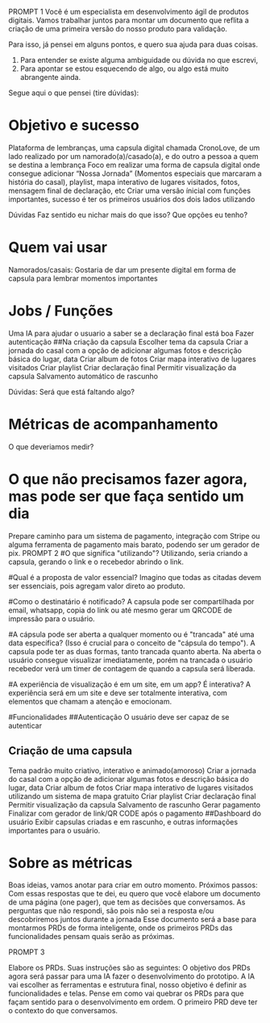 PROMPT 1
Você é um especialista em desenvolvimento ágil de produtos digitais.
Vamos trabalhar juntos para montar um documento que reflita a criação de uma primeira versão do nosso produto para validação.


Para isso, já pensei em alguns pontos, e quero sua ajuda para duas coisas.
1. Para entender se existe alguma ambiguidade ou dúvida no que escrevi,
2. Para apontar se estou esquecendo de algo, ou algo está muito abrangente ainda.

Segue aqui o que pensei (tire dúvidas):
# Objetivo e sucesso
Plataforma de lembranças, uma capsula digital chamada CronoLove, de um lado realizado por um namorado(a)/casado(a), e do outro a pessoa a quem se destina a lembrança
Foco em realizar uma forma de capsula digital onde consegue adicionar “Nossa Jornada” (Momentos especiais que marcaram a história do casal), playlist, mapa interativo de lugares visitados, fotos, mensagem final de declaração, etc
Criar uma versão ínicial com funções importantes, sucesso é ter os primeiros usuários dos dois lados utilizando


Dúvidas
Faz sentido eu nichar mais do que isso? Que opções eu tenho?


# Quem vai usar
Namorados/casais:
Gostaria de dar um presente digital em forma de capsula para lembrar momentos importantes
# Jobs / Funções
Uma IA para ajudar o usuario a saber se a declaração final está boa
Fazer autenticação
##Na criação da capsula
Escolher tema da capsula
Criar a jornada do casal com a opção de adicionar algumas fotos e descrição básica do lugar, data
Criar album de fotos
Criar mapa interativo de lugares visitados
Criar playlist
Criar declaração final 
Permitir visualização da capsula
Salvamento automático de rascunho


Dúvidas:
Será que está faltando algo?

# Métricas de acompanhamento
O que deveriamos medir?


# O que não precisamos fazer agora, mas pode ser que faça sentido um dia
Prepare caminho para um sistema de pagamento, integração com Stripe ou alguma ferramenta de pagamento mais barato, podendo ser um gerador de pix.
PROMPT 2
#O que significa "utilizando"?
Utilizando, seria criando a capsula, gerando o link e o recebedor abrindo o link.

#Qual é a proposta de valor essencial?
Imagino que todas as citadas devem ser essenciais, pois agregam valor direto ao produto.

#Como o destinatário é notificado?
A capsula pode ser compartilhada por email, whatsapp, copia do link ou até mesmo gerar um QRCODE de impressão para o usuário.

#A cápsula pode ser aberta a qualquer momento ou é "trancada" até uma data específica? (Isso é crucial para o conceito de "cápsula do tempo").
A capsula pode ter as duas formas, tanto trancada quanto aberta. Na aberta o usuário consegue visualizar imediatamente, porém na trancada o usuário recebedor verá um timer de contagem de quando a capsula será liberada.

#A experiência de visualização é em um site, em um app? É interativa?
A experiência será em um site e deve ser totalmente interativa, com elementos que chamam a atenção e emocionam.


#Funcionalidades
##Autenticação
O usuário deve ser capaz de se autenticar

## Criação de uma capsula
Tema padrão muito criativo, interativo e animado(amoroso)
Criar a jornada do casal com a opção de adicionar algumas fotos e descrição básica do lugar, data
Criar album de fotos
Criar mapa interativo de lugares visitados utilizando um sistema de mapa gratuito
Criar playlist
Criar declaração final 
Permitir visualização da capsula
Salvamento de rascunho
Gerar pagamento
Finalizar com gerador de link/QR CODE após o pagamento
##Dashboard do usuário
Exibir capsulas criadas e em rascunho, e outras informações importantes para o usuário.


# Sobre as métricas
Boas ideias, vamos anotar para criar em outro momento.
Próximos passos:
Com essas respostas que te dei, eu quero que você elabore um documento de uma página (one pager), que tem as decisões que conversamos.
As perguntas que não respondi, são pois não sei a resposta e/ou descobriremos juntos durante a jornada
Esse documento será a base para montarmos PRDs de forma inteligente, onde os primeiros PRDs das funcionalidades pensam quais serão as próximas.

PROMPT 3

Elabore os PRDs. Suas instruções são as seguintes:
O objetivo dos PRDs agora será passar para uma IA fazer o desenvolvimento do prototipo. A IA vai escolher as ferramentas e estrutura final, nosso objetivo é definir as funcionalidades e telas.
Pense em como vai quebrar os PRDs para que façam sentido para o desenvolvimento em ordem.
O primeiro PRD deve ter o contexto do que conversamos.
